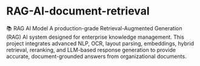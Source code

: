 # RAG-AI-document-retrieval
📚 RAG AI Model  A production-grade Retrieval-Augmented Generation (RAG) AI system designed for enterprise knowledge management. This project integrates advanced NLP, OCR, layout parsing, embeddings, hybrid retrieval, reranking, and LLM-based response generation to provide accurate, document-grounded answers from organizational documents.
